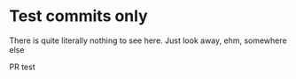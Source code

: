 Test commits only
==============

There is quite literally nothing to see here. Just look away, ehm, somewhere else

PR test
